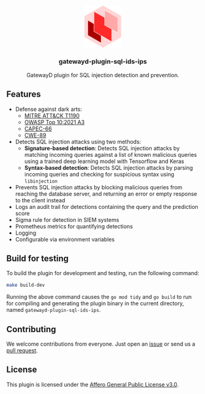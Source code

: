 <p align="center">
  <!-- <a href="https://gatewayd.io/docs/plugins/gatewayd-plugin-sql-ids-ips"> -->
    <picture>
      <img alt="gatewayd-plugin-sql-ids-ips-logo" src="https://github.com/gatewayd-io/gatewayd-plugin-sql-ids-ips/blob/main/assets/gatewayd-plugin-sql-ids-ips-logo.png" width="96" />
    </picture>
  <!-- </a> -->
  <h3 align="center">gatewayd-plugin-sql-ids-ips</h3>
  <p align="center">GatewayD plugin for SQL injection detection and prevention.</p>
</p>

## Features

- Defense against dark arts:
  - [MITRE ATT&CK T1190](https://attack.mitre.org/techniques/T1190/)
  - [OWASP Top 10:2021 A3](https://owasp.org/Top10/A03_2021-Injection/)
  - [CAPEC-66](https://capec.mitre.org/data/definitions/66.html)
  - [CWE-89](https://cwe.mitre.org/data/definitions/89.html)
- Detects SQL injection attacks using two methods:
  - **Signature-based detection**: Detects SQL injection attacks by matching incoming queries against a list of known malicious queries using a trained deep learning model with Tensorflow and Keras
  - **Syntax-based detection**: Detects SQL injection attacks by parsing incoming queries and checking for suspicious syntax using `libinjection`
- Prevents SQL injection attacks by blocking malicious queries from reaching the database server, and returning an error or empty response to the client instead
- Logs an audit trail for detections containing the query and the prediction score
- Sigma rule for detection in SIEM systems
- Prometheus metrics for quantifying detections
- Logging
- Configurable via environment variables

## Build for testing

To build the plugin for development and testing, run the following command:

```bash
make build-dev
```

Running the above command causes the `go mod tidy` and `go build` to run for compiling and generating the plugin binary in the current directory, named `gatewayd-plugin-sql-ids-ips`.

<!--
## Sentry

This plugin uses [Sentry](https://sentry.io) for error tracking. Sentry can be configured using the `SENTRY_DSN` environment variable. If `SENTRY_DSN` is not set, Sentry will not be used. -->

## Contributing

We welcome contributions from everyone.<!-- Please read our [contributing guide](https://gatewayd-io.github.io/CONTIBUTING.md) for more details.--> Just open an [issue](https://github.com/gatewayd-io/gatewayd-plugin-sql-ids-ips/issues) or send us a [pull request](https://github.com/gatewayd-io/gatewayd-plugin-sql-ids-ips/pulls).

## License

This plugin is licensed under the [Affero General Public License v3.0](https://github.com/gatewayd-io/gatewayd-plugin-sql-ids-ips/blob/main/LICENSE).
